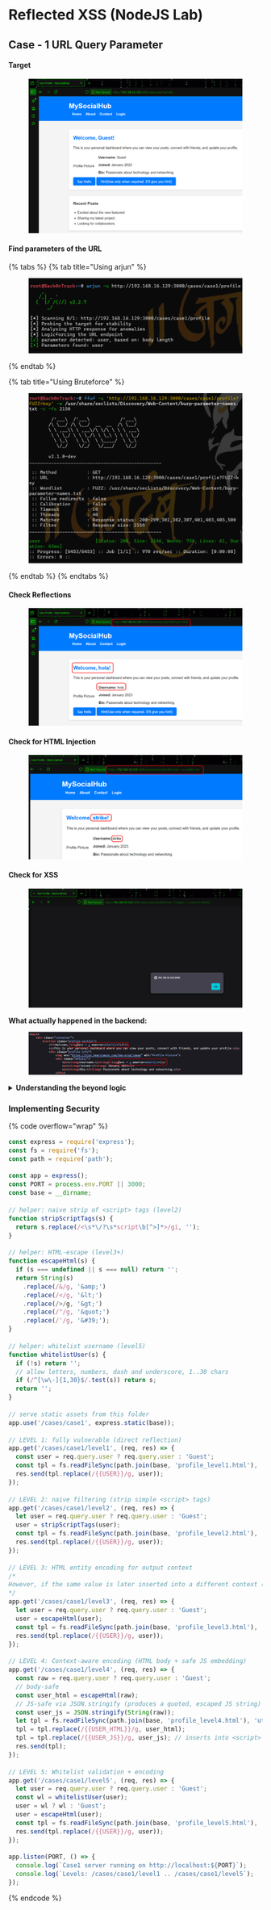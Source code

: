 # Reflected XSS (NodeJS Lab)

## Case - 1 URL Query Parameter

#### Target

<figure><img src="../../../.gitbook/assets/image (4).png" alt=""><figcaption></figcaption></figure>

#### Find parameters of the URL&#x20;

{% tabs %}
{% tab title="Using arjun" %}
<figure><img src="../../../.gitbook/assets/image (5).png" alt=""><figcaption></figcaption></figure>
{% endtab %}

{% tab title="Using Bruteforce" %}
<figure><img src="../../../.gitbook/assets/image (6).png" alt=""><figcaption></figcaption></figure>
{% endtab %}
{% endtabs %}

#### Check Reflections

<figure><img src="../../../.gitbook/assets/image (7).png" alt=""><figcaption></figcaption></figure>

#### Check for HTML Injection

<figure><img src="../../../.gitbook/assets/image (9).png" alt=""><figcaption></figcaption></figure>

#### Check for XSS

<figure><img src="../../../.gitbook/assets/image (10).png" alt=""><figcaption></figcaption></figure>

**What actually happened in the backend:**&#x20;

<figure><img src="../../../.gitbook/assets/image (11).png" alt=""><figcaption></figcaption></figure>

<details>

<summary><strong>Understanding the beyond logic</strong></summary>

<figure><img src="../../../.gitbook/assets/image (12).png" alt=""><figcaption></figcaption></figure>

In this scenario, `profile.html` served as a template processed by `index.js`. When a request was made to `/cases/case1/profile`, the system fetched the `profile.html` template and replaced the `{{ USER }}` placeholder with the value from the GET request, defaulting to "Guest" if no user was provided with no sanitization or validation resulting in XSS.&#x20;

</details>

### Implementing Security

{% code overflow="wrap" %}
```javascript
const express = require('express');
const fs = require('fs');
const path = require('path');

const app = express();
const PORT = process.env.PORT || 3000;
const base = __dirname;

// helper: naive strip of <script> tags (level2)
function stripScriptTags(s) {
  return s.replace(/<\s*\/?\s*script\b[^>]*>/gi, '');
}

// helper: HTML-escape (level3+)
function escapeHtml(s) {
  if (s === undefined || s === null) return '';
  return String(s)
    .replace(/&/g, '&amp;')
    .replace(/</g, '&lt;')
    .replace(/>/g, '&gt;')
    .replace(/"/g, '&quot;')
    .replace(/'/g, '&#39;');
}

// helper: whitelist username (level5)
function whitelistUser(s) {
  if (!s) return '';
  // allow letters, numbers, dash and underscore, 1..30 chars
  if (/^[\w\-]{1,30}$/.test(s)) return s;
  return '';
}

// serve static assets from this folder
app.use('/cases/case1', express.static(base));

// LEVEL 1: fully vulnerable (direct reflection)
app.get('/cases/case1/level1', (req, res) => {
  const user = req.query.user ? req.query.user : 'Guest';
  const tpl = fs.readFileSync(path.join(base, 'profile_level1.html'), 'utf8');
  res.send(tpl.replace(/{{USER}}/g, user));
});

// LEVEL 2: naive filtering (strip simple <script> tags)
app.get('/cases/case1/level2', (req, res) => {
  let user = req.query.user ? req.query.user : 'Guest';
  user = stripScriptTags(user);
  const tpl = fs.readFileSync(path.join(base, 'profile_level2.html'), 'utf8');
  res.send(tpl.replace(/{{USER}}/g, user));
});

// LEVEL 3: HTML entity encoding for output context
/*
However, if the same value is later inserted into a different context (an attribute, a URL, or a JS string) without the correct context encoding, an attacker can still find a bypass relevant to that context.
*/
app.get('/cases/case1/level3', (req, res) => {
  let user = req.query.user ? req.query.user : 'Guest';
  user = escapeHtml(user);
  const tpl = fs.readFileSync(path.join(base, 'profile_level3.html'), 'utf8');
  res.send(tpl.replace(/{{USER}}/g, user));
});

// LEVEL 4: Context-aware encoding (HTML body + safe JS embedding)
app.get('/cases/case1/level4', (req, res) => {
  const raw = req.query.user ? req.query.user : 'Guest';
  // body-safe
  const user_html = escapeHtml(raw);
  // JS-safe via JSON.stringify (produces a quoted, escaped JS string)
  const user_js = JSON.stringify(String(raw));
  let tpl = fs.readFileSync(path.join(base, 'profile_level4.html'), 'utf8');
  tpl = tpl.replace(/{{USER_HTML}}/g, user_html);
  tpl = tpl.replace(/{{USER_JS}}/g, user_js); // inserts into <script> var user = {{USER_JS}};
  res.send(tpl);
});

// LEVEL 5: Whitelist validation + encoding
app.get('/cases/case1/level5', (req, res) => {
  let user = req.query.user ? req.query.user : 'Guest';
  const wl = whitelistUser(user);
  user = wl ? wl : 'Guest';
  user = escapeHtml(user);
  const tpl = fs.readFileSync(path.join(base, 'profile_level5.html'), 'utf8');
  res.send(tpl.replace(/{{USER}}/g, user));
});

app.listen(PORT, () => {
  console.log(`Case1 server running on http://localhost:${PORT}`);
  console.log(`Levels: /cases/case1/level1 .. /cases/case1/level5`);
});

```
{% endcode %}

